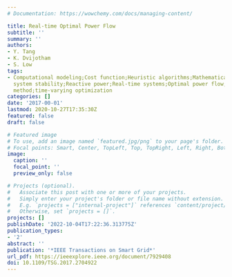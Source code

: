 ```yaml
---
# Documentation: https://wowchemy.com/docs/managing-content/

title: Real-time Optimal Power Flow
subtitle: ''
summary: ''
authors:
- Y. Tang
- K. Dvijotham
- S. Low
tags:
- Computational modeling;Cost function;Heuristic algorithms;Mathematical model;Power
  system stability;Reactive power;Real-time systems;Optimal power flow;quasi-Newton
  method;time-varying optimization
categories: []
date: '2017-00-01'
lastmod: 2020-10-27T17:35:30Z
featured: false
draft: false

# Featured image
# To use, add an image named `featured.jpg/png` to your page's folder.
# Focal points: Smart, Center, TopLeft, Top, TopRight, Left, Right, BottomLeft, Bottom, BottomRight.
image:
  caption: ''
  focal_point: ''
  preview_only: false

# Projects (optional).
#   Associate this post with one or more of your projects.
#   Simply enter your project's folder or file name without extension.
#   E.g. `projects = ["internal-project"]` references `content/project/deep-learning/index.md`.
#   Otherwise, set `projects = []`.
projects: []
publishDate: '2022-10-04T17:22:36.313775Z'
publication_types:
- '2'
abstract: ''
publication: '*IEEE Transactions on Smart Grid*'
url_pdf: https://ieeexplore.ieee.org/document/7929408
doi: 10.1109/TSG.2017.2704922
---
```

